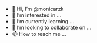 - 👋 Hi, I’m @monicarzk
- 👀 I’m interested in ...
- 🌱 I’m currently learning ...
- 💞️ I’m looking to collaborate on ...
- 📫 How to reach me ...

<!---
monicarzk/monicarzk is a ✨ special ✨ repository because its `README.md` (this file) appears on your GitHub profile.
You can click the Preview link to take a look at your changes.
--->
